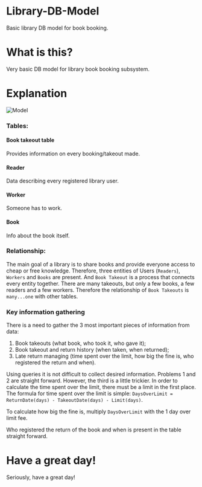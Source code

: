 # Library-DB-Model
Basic library DB model for book booking.

# What is this?
Very basic DB model for library book booking subsystem.

# Explanation
![Model](https://i.gyazo.com/c5d6249b4da4c8530ba6f2c73ba53bb4.png)

### Tables:
#### Book takeout table
Provides information on every booking/takeout made.

#### Reader
Data describing every registered library user.

#### Worker
Someone has to work.

#### Book
Info about the book itself.

### Relationship:
The main goal of a library is to share books and provide everyone access to cheap or free knowledge. Therefore, three entities of Users (`Readers`), `Workers` and `Books` are present. And `Book Takeout` is a process that connects every entity together. There are many takeouts, but only a few books, a few readers and a few workers. Therefore the relationship of `Book Takeouts` is `many...one` with other tables.

### Key information gathering
There is a need to gather the 3 most important pieces of information from data:
1. Book takeouts (what book, who took it, who gave it);
2. Book takeout and return history (when taken, when returned);
3. Late return managing (time spent over the limit, how big the fine is, who registered the return and when).

Using queries it is not difficult to collect desired information. Problems 1 and 2 are straight forward. However, the third is a little trickier. In order to calculate the time spent over the limit, there must be a limit in the first place. The formula for time spent over the limit is simple: `DaysOverLimit = ReturnDate(days) - TakeoutDate(days) - Limit(days)`.

To calculate how big the fine is, multiply `DaysOverLimit` with the 1 day over limit fee.

Who registered the return of the book and when is present in the table straight forward.

# Have a great day!
Seriously, have a great day!
